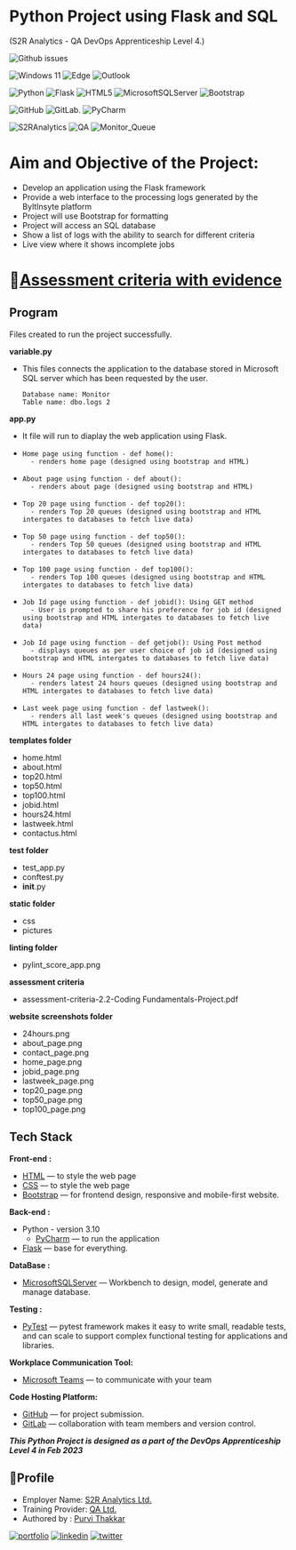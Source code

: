 # Python Project using Flask and SQL 
(S2R Analytics - QA  DevOps Apprenticeship Level 4.)

![Github issues](https://img.shields.io/badge/DevOps%20Portfolio%20Project-Python-red)

![Windows 11](https://img.shields.io/badge/Windows%2011-%230079d5.svg?style=for-the-badge&logo=Windows%2011&logoColor=white)
![Edge](https://img.shields.io/badge/Edge-0078D7?style=for-the-badge&logo=Microsoft-edge&logoColor=white)
![Outlook](https://img.shields.io/badge/Microsoft_Outlook-0078D4?style=for-the-badge&logo=microsoft-outlook&logoColor=white)

![Python](https://img.shields.io/badge/python-3670A0?style=for-the-badge&logo=python&logoColor=ffdd54)
![Flask](https://img.shields.io/badge/flask-%23000.svg?style=for-the-badge&logo=flask&logoColor=white) 
![HTML5](https://img.shields.io/badge/html5-%23E34F26.svg?style=for-the-badge&logo=html5&logoColor=white)
![MicrosoftSQLServer](https://img.shields.io/badge/Microsoft%20SQL%20Server-CC2927?style=for-the-badge&logo=microsoft%20sql%20server&logoColor=white)
![Bootstrap](https://img.shields.io/badge/bootstrap-%23563D7C.svg?style=for-the-badge&logo=bootstrap&logoColor=white)

![GitHub](https://img.shields.io/badge/github-%23121011.svg?style=for-the-badge&logo=github&logoColor=white)
![GitLab](https://img.shields.io/badge/gitlab-%23181717.svg?style=for-the-badge&logo=gitlab&logoColor=white).
![PyCharm](https://img.shields.io/badge/pycharm-143?style=for-the-badge&logo=pycharm&logoColor=black&color=black&labelColor=green)

![S2RAnalytics](https://img.shields.io/badge/Project_By-QA-blue)
![QA](https://img.shields.io/badge/Project_For-S2RAnalytics-blue)
![Monitor_Queue](https://img.shields.io/badge/Monitor-Queue-red)

# Aim and Objective of the Project:   

- Develop an application using the Flask framework
- Provide a web interface to the processing logs generated by the ByltInsyte platform
- Project will use Bootstrap for formatting
- Project will access an SQL database
- Show a list of logs with the ability to search for different criteria
- Live view where it shows incomplete jobs

#  🔗[Assessment criteria with evidence](https://gitlab.com/s2ranalytics/prototyping/monitor-queues/-/blob/dev/Asssessment%20Criteria/Assessment%20Criteria%20-%202.2%20-%20Coding%20Fundamentals%20-%20Project.pdf)

## Program

Files created to run the project successfully. 

**variable.py**

- This files connects the application to the database stored in Microsoft SQL server which has been requested by the user.
          
      Database name: Monitor 
      Table name: dbo.logs 2

**app.py**

- It file will run to diaplay the web application using Flask. 
                    
-     Home page using function - def home():
        - renders home page (designed using bootstrap and HTML)
-     About page using function - def about():
        - renders about page (designed using bootstrap and HTML)
-     Top 20 page using function - def top20():
        - renders Top 20 queues (designed using bootstrap and HTML intergates to databases to fetch live data)
-     Top 50 page using function - def top50():
        - renders Top 50 queues (designed using bootstrap and HTML intergates to databases to fetch live data)
-     Top 100 page using function - def top100():
        - renders Top 100 queues (designed using bootstrap and HTML intergates to databases to fetch live data)
-     Job Id page using function - def jobid(): Using GET method
        - User is prompted to share his preference for job id (designed using bootstrap and HTML intergates to databases to fetch live data)
-     Job Id page using function - def getjob(): Using Post method
        - displays queues as per user choice of job id (designed using bootstrap and HTML intergates to databases to fetch live data)
-     Hours 24 page using function - def hours24():
        - renders latest 24 hours queues (designed using bootstrap and HTML intergates to databases to fetch live data)
-     Last week page using function - def lastweek():
        - renders all last week's queues (designed using bootstrap and HTML intergates to databases to fetch live data)

**templates folder**

- home.html
- about.html
- top20.html
- top50.html
- top100.html
- jobid.html
- hours24.html
- lastweek.html
- contactus.html


**test folder**
- test_app.py
- conftest.py
- __init__.py

**static folder**
- css 
- pictures

**linting folder**
- pylint_score_app.png

**assessment criteria**
- assessment-criteria-2.2-Coding Fundamentals-Project.pdf

**website screenshots folder**
- 24hours.png
- about_page.png
- contact_page.png
- home_page.png
- jobid_page.png
- lastweek_page.png
- top20_page.png
- top50_page.png
- top100_page.png

## **Tech Stack**

**Front-end :**
- [HTML](https://html.com/html5/) — to style the web page
- [CSS](https://www.w3schools.com/Css/) — to style the web page
- [Bootstrap](https://getbootstrap.com/) — for frontend design, responsive and mobile-first website. 


**Back-end :**
- Python - version 3.10
    - [PyCharm](https://www.jetbrains.com/pycharm/) — to run the application
- [Flask](https://flask.palletsprojects.com/en/2.1.x/) — base for everything.


**DataBase :**
- [MicrosoftSQLServer](https://www.microsoft.com/en-us/sql-server/sql-server-downloads) — Workbench to design, model, generate and manage database. 

**Testing :**
- [PyTest](https://docs.pytest.org/en/7.2.x/) — pytest framework makes it easy to write small, readable tests, and can scale to support complex functional testing for applications and libraries.


**Workplace Communication Tool:**
- [Microsoft Teams](https://www.microsoft.com/microsoft-teams) — to communicate with your team

**Code Hosting Platform:**
- [GitHub](https://github.com) — for project submission. 
- [GitLab](https://gitlab.com/) — collaboration with team members and version control.


***This Python Project is designed as a part of the DevOps Apprenticeship Level 4 in Feb 2023***   


## 🔗**Profile**

- Employer Name: [S2R Analytics Ltd.](https://www.s2ranalytics.com/)
- Training Provider: [QA Ltd.](https://www.qa.com/)
- Authored by : [Purvi Thakkar](https://www.linkedin.com/in/thakkarpurvilondon)

[![portfolio](https://img.shields.io/badge/my_portfolio-000?style=for-the-badge&logo=ko-fi&logoColor=white)](https://github.com/ThakkarPurvi)
[![linkedin](https://img.shields.io/badge/linkedin-0A66C2?style=for-the-badge&logo=linkedin&logoColor=white)](https://www.linkedin.com/in/thakkarpurvilondon/)
[![twitter](https://img.shields.io/badge/twitter-1DA1F2?style=for-the-badge&logo=twitter&logoColor=white)](https://twitter.com/purvi41)
